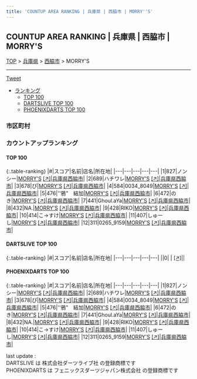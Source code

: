 ```yaml
---
title: 'COUNTUP AREA RANKING | 兵庫県 | 西脇市 | MORRY''S'
---
```

## COUNTUP AREA RANKING | 兵庫県 | 西脇市 | MORRY'S

[TOP](/darts/rank/) > [兵庫県](/darts/rank/兵庫県/) > [西脇市](/darts/rank/兵庫県/西脇市/) > MORRY'S

___

<a href="https://twitter.com/share?ref_src=twsrc%5Etfw" data-text="COUNTUP AREA RANKING | 兵庫県西脇市MORRY'S" class="twitter-share-button" data-hashtags="DARTSLIVE,PHOENIXDARTS,darts,ダーツ" data-show-count="false">Tweet</a>

* [ランキング](#カウントアップランキング)
    * [TOP 100](#top-100)
    * [DARTSLIVE TOP 100](#dartslive-top-100)
    * [PHOENIXDARTS TOP 100](#phoenixdarts-top-100)

### 市区町村

<ul>

</ul>

### カウントアップランキング

#### TOP 100



{:.table-ranking}
|#|スコア|名前|店名|所在地|
|---|---|---|---|---|
|1|827|<span class="rank-name-pd">ノンシー</span>|<a href="/darts/rank/shops/88927.html">MORRY'S</a> <a href="https://vs.phoenixdarts.com/jp/shop/shopDetailInfo/s_88927?s_seq=88927">[↗]</a>|<a href="/darts/rank/兵庫県/西脇市">兵庫県西脇市</a>|
|2|689|<span class="rank-name-pd">ハチワレ</span>|<a href="/darts/rank/shops/88927.html">MORRY'S</a> <a href="https://vs.phoenixdarts.com/jp/shop/shopDetailInfo/s_88927?s_seq=88927">[↗]</a>|<a href="/darts/rank/兵庫県/西脇市">兵庫県西脇市</a>|
|3|678|<span class="rank-name-pd">ぴ</span>|<a href="/darts/rank/shops/88927.html">MORRY'S</a> <a href="https://vs.phoenixdarts.com/jp/shop/shopDetailInfo/s_88927?s_seq=88927">[↗]</a>|<a href="/darts/rank/兵庫県/西脇市">兵庫県西脇市</a>|
|4|584|<span class="rank-name-pd">0034_8049</span>|<a href="/darts/rank/shops/88927.html">MORRY'S</a> <a href="https://vs.phoenixdarts.com/jp/shop/shopDetailInfo/s_88927?s_seq=88927">[↗]</a>|<a href="/darts/rank/兵庫県/西脇市">兵庫県西脇市</a>|
|5|476|<span class="rank-name-pd">&#x27;&#x27;鴉&quot;　結加</span>|<a href="/darts/rank/shops/88927.html">MORRY'S</a> <a href="https://vs.phoenixdarts.com/jp/shop/shopDetailInfo/s_88927?s_seq=88927">[↗]</a>|<a href="/darts/rank/兵庫県/西脇市">兵庫県西脇市</a>|
|6|472|<span class="rank-name-pd">のき</span>|<a href="/darts/rank/shops/88927.html">MORRY'S</a> <a href="https://vs.phoenixdarts.com/jp/shop/shopDetailInfo/s_88927?s_seq=88927">[↗]</a>|<a href="/darts/rank/兵庫県/西脇市">兵庫県西脇市</a>|
|7|441|<span class="rank-name-pd">Ghoul.aYa</span>|<a href="/darts/rank/shops/88927.html">MORRY'S</a> <a href="https://vs.phoenixdarts.com/jp/shop/shopDetailInfo/s_88927?s_seq=88927">[↗]</a>|<a href="/darts/rank/兵庫県/西脇市">兵庫県西脇市</a>|
|8|432|<span class="rank-name-pd">NA.</span>|<a href="/darts/rank/shops/88927.html">MORRY'S</a> <a href="https://vs.phoenixdarts.com/jp/shop/shopDetailInfo/s_88927?s_seq=88927">[↗]</a>|<a href="/darts/rank/兵庫県/西脇市">兵庫県西脇市</a>|
|9|428|<span class="rank-name-pd">RIKO</span>|<a href="/darts/rank/shops/88927.html">MORRY'S</a> <a href="https://vs.phoenixdarts.com/jp/shop/shopDetailInfo/s_88927?s_seq=88927">[↗]</a>|<a href="/darts/rank/兵庫県/西脇市">兵庫県西脇市</a>|
|10|414|<span class="rank-name-pd">こ→すけ</span>|<a href="/darts/rank/shops/88927.html">MORRY'S</a> <a href="https://vs.phoenixdarts.com/jp/shop/shopDetailInfo/s_88927?s_seq=88927">[↗]</a>|<a href="/darts/rank/兵庫県/西脇市">兵庫県西脇市</a>|
|11|407|<span class="rank-name-pd">しゅーし</span>|<a href="/darts/rank/shops/88927.html">MORRY'S</a> <a href="https://vs.phoenixdarts.com/jp/shop/shopDetailInfo/s_88927?s_seq=88927">[↗]</a>|<a href="/darts/rank/兵庫県/西脇市">兵庫県西脇市</a>|
|12|311|<span class="rank-name-pd">0265_9159</span>|<a href="/darts/rank/shops/88927.html">MORRY'S</a> <a href="https://vs.phoenixdarts.com/jp/shop/shopDetailInfo/s_88927?s_seq=88927">[↗]</a>|<a href="/darts/rank/兵庫県/西脇市">兵庫県西脇市</a>|


#### DARTSLIVE TOP 100



{:.table-ranking}
|#|スコア|名前|店名|所在地|
|---|---|---|---|---|
||0|<span class="rank-name-dl"> </span>|<a href="/darts/rank/shops/.html"></a> <a href="">[↗]</a>|<a href="/darts/rank//"></a>|


#### PHOENIXDARTS TOP 100



{:.table-ranking}
|#|スコア|名前|店名|所在地|
|---|---|---|---|---|
|1|827|<span class="rank-name-pd">ノンシー</span>|<a href="/darts/rank/shops/88927.html">MORRY'S</a> <a href="https://vs.phoenixdarts.com/jp/shop/shopDetailInfo/s_88927?s_seq=88927">[↗]</a>|<a href="/darts/rank/兵庫県/西脇市">兵庫県西脇市</a>|
|2|689|<span class="rank-name-pd">ハチワレ</span>|<a href="/darts/rank/shops/88927.html">MORRY'S</a> <a href="https://vs.phoenixdarts.com/jp/shop/shopDetailInfo/s_88927?s_seq=88927">[↗]</a>|<a href="/darts/rank/兵庫県/西脇市">兵庫県西脇市</a>|
|3|678|<span class="rank-name-pd">ぴ</span>|<a href="/darts/rank/shops/88927.html">MORRY'S</a> <a href="https://vs.phoenixdarts.com/jp/shop/shopDetailInfo/s_88927?s_seq=88927">[↗]</a>|<a href="/darts/rank/兵庫県/西脇市">兵庫県西脇市</a>|
|4|584|<span class="rank-name-pd">0034_8049</span>|<a href="/darts/rank/shops/88927.html">MORRY'S</a> <a href="https://vs.phoenixdarts.com/jp/shop/shopDetailInfo/s_88927?s_seq=88927">[↗]</a>|<a href="/darts/rank/兵庫県/西脇市">兵庫県西脇市</a>|
|5|476|<span class="rank-name-pd">&#x27;&#x27;鴉&quot;　結加</span>|<a href="/darts/rank/shops/88927.html">MORRY'S</a> <a href="https://vs.phoenixdarts.com/jp/shop/shopDetailInfo/s_88927?s_seq=88927">[↗]</a>|<a href="/darts/rank/兵庫県/西脇市">兵庫県西脇市</a>|
|6|472|<span class="rank-name-pd">のき</span>|<a href="/darts/rank/shops/88927.html">MORRY'S</a> <a href="https://vs.phoenixdarts.com/jp/shop/shopDetailInfo/s_88927?s_seq=88927">[↗]</a>|<a href="/darts/rank/兵庫県/西脇市">兵庫県西脇市</a>|
|7|441|<span class="rank-name-pd">Ghoul.aYa</span>|<a href="/darts/rank/shops/88927.html">MORRY'S</a> <a href="https://vs.phoenixdarts.com/jp/shop/shopDetailInfo/s_88927?s_seq=88927">[↗]</a>|<a href="/darts/rank/兵庫県/西脇市">兵庫県西脇市</a>|
|8|432|<span class="rank-name-pd">NA.</span>|<a href="/darts/rank/shops/88927.html">MORRY'S</a> <a href="https://vs.phoenixdarts.com/jp/shop/shopDetailInfo/s_88927?s_seq=88927">[↗]</a>|<a href="/darts/rank/兵庫県/西脇市">兵庫県西脇市</a>|
|9|428|<span class="rank-name-pd">RIKO</span>|<a href="/darts/rank/shops/88927.html">MORRY'S</a> <a href="https://vs.phoenixdarts.com/jp/shop/shopDetailInfo/s_88927?s_seq=88927">[↗]</a>|<a href="/darts/rank/兵庫県/西脇市">兵庫県西脇市</a>|
|10|414|<span class="rank-name-pd">こ→すけ</span>|<a href="/darts/rank/shops/88927.html">MORRY'S</a> <a href="https://vs.phoenixdarts.com/jp/shop/shopDetailInfo/s_88927?s_seq=88927">[↗]</a>|<a href="/darts/rank/兵庫県/西脇市">兵庫県西脇市</a>|
|11|407|<span class="rank-name-pd">しゅーし</span>|<a href="/darts/rank/shops/88927.html">MORRY'S</a> <a href="https://vs.phoenixdarts.com/jp/shop/shopDetailInfo/s_88927?s_seq=88927">[↗]</a>|<a href="/darts/rank/兵庫県/西脇市">兵庫県西脇市</a>|
|12|311|<span class="rank-name-pd">0265_9159</span>|<a href="/darts/rank/shops/88927.html">MORRY'S</a> <a href="https://vs.phoenixdarts.com/jp/shop/shopDetailInfo/s_88927?s_seq=88927">[↗]</a>|<a href="/darts/rank/兵庫県/西脇市">兵庫県西脇市</a>|


<div class="footer border-top border-gray-light mt-5 pt-3 text-right text-gray">
    last update : <span style="font-weight: italic" id="foot_last_modified"></span><br />
    DARTSLIVE は 株式会社ダーツライブ社 の登録商標です<br />
    PHOENIXDARTS は フェニックスダーツジャパン株式会社 の登録商標です<br />
</div>

<script src="https://cdnjs.cloudflare.com/ajax/libs/jquery.tablesorter/2.31.3/js/jquery.tablesorter.min.js" integrity="sha512-qzgd5cYSZcosqpzpn7zF2ZId8f/8CHmFKZ8j7mU4OUXTNRd5g+ZHBPsgKEwoqxCtdQvExE5LprwwPAgoicguNg==" crossorigin="anonymous" referrerpolicy="no-referrer"></script>
<link rel="stylesheet" href="https://cdnjs.cloudflare.com/ajax/libs/jquery.tablesorter/2.31.3/css/theme.default.min.css" integrity="sha512-wghhOJkjQX0Lh3NSWvNKeZ0ZpNn+SPVXX1Qyc9OCaogADktxrBiBdKGDoqVUOyhStvMBmJQ8ZdMHiR3wuEq8+w==" crossorigin="anonymous" referrerpolicy="no-referrer" />
<script>
$(function() {
    $(".table-ranking").tablesorter({sortList:[[0, 0]]});
    $("#foot_last_modified").text(formatDate(new Date(document.lastModified), 'yyyy-MM-dd HH:mm:ss'));
});
</script>

<script async src="https://platform.twitter.com/widgets.js" charset="utf-8"></script>